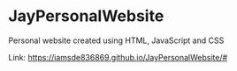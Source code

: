 # JayPersonalWebsite
Personal website created using HTML, JavaScript and CSS



Link: https://iamsde836869.github.io/JayPersonalWebsite/#

